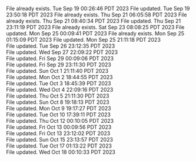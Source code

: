 File already exists.
Tue Sep 19 00:26:46 PDT 2023
File updated.
Tue Sep 19 23:50:18 PDT 2023
File already exists.
Thu Sep 21 06:05:58 PDT 2023
File already exists.
Thu Sep 21 08:40:34 PDT 2023
File updated.
Thu Sep 21 23:11:19 PDT 2023
File already exists.
Sat Sep 23 08:08:25 PDT 2023
File updated.
Mon Sep 25 00:09:41 PDT 2023
File already exists.
Mon Sep 25 01:15:09 PDT 2023
File updated.
Mon Sep 25 21:11:18 PDT 2023
<br />File updated.
Tue Sep 26 23:12:35 PDT 2023
<br />File updated.
Wed Sep 27 22:09:22 PDT 2023
<br />File updated.
Fri Sep 29 00:09:06 PDT 2023
<br />File updated.
Fri Sep 29 23:11:30 PDT 2023
<br />File updated.
Sun Oct  1 21:11:40 PDT 2023
<br />File updated.
Mon Oct  2 18:44:55 PDT 2023
<br />File updated.
Tue Oct  3 18:45:39 PDT 2023
<br />File updated.
Wed Oct  4 22:09:16 PDT 2023
<br />File updated.
Thu Oct  5 21:11:30 PDT 2023
<br />File updated.
Sun Oct  8 19:18:13 PDT 2023
<br />File updated.
Mon Oct  9 19:17:27 PDT 2023
<br />File updated.
Tue Oct 10 17:39:11 PDT 2023
<br />File updated.
Thu Oct 12 00:10:05 PDT 2023
<br />File updated.
Fri Oct 13 00:09:56 PDT 2023
<br />File updated.
Fri Oct 13 23:12:02 PDT 2023
<br />File updated.
Sun Oct 15 23:13:57 PDT 2023
<br />File updated.
Tue Oct 17 01:13:22 PDT 2023
<br />File updated.
Wed Oct 18 00:10:33 PDT 2023
